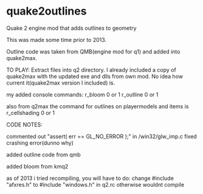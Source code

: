 # quake2outlines
Quake 2 engine mod that adds outlines to geometry

This was made some time prior to 2013.

Outline code was taken from QMB(engine mod for q1) and added into quake2max. 

TO PLAY:
Extract files into q2 directory. I already included a copy of quake2max with the updated exe and dlls from own mod. No idea how current it(quake2max version I included) is.

my added console commands:
r_bloom 0 or 1
r_outline 0 or 1

also from q2max the command for outlines on playermodels and items is
r_cellshading 0 or 1

CODE NOTES:

commented out 	"assert( err == GL_NO_ERROR );" in /win32/glw_imp.c fixed crashing error(dunno why)

added outline code from qmb

added bloom from kmq2

as of 2013 i tried recompiling, you will have to do:
change
#include "afxres.h"
to
#include "windows.h"
in q2.rc
otherwise wouldnt compile

